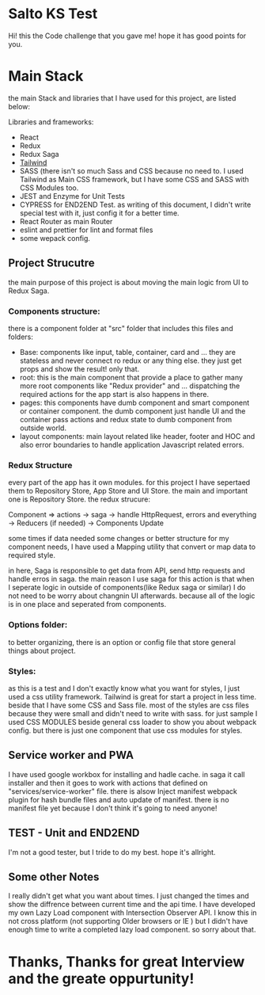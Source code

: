 # Salto KS Test

Hi! this the Code challenge that you gave me! hope it has good points for you.

# Main Stack

the  main Stack and libraries that I have used for this project, are listed below:

Libraries and frameworks: 

 - React
 - Redux
 - Redux Saga
 - [Tailwind](https://tailwindcss.com/) 
 - SASS (there isn't so much Sass and  CSS because no need to. I used Tailwind as Main CSS framework, but I have some CSS and SASS with CSS Modules too.
 - JEST and Enzyme for Unit Tests
 - CYPRESS for END2END Test. as writing of this document, I didn't write special test with it, just config it for a better time.
 - React Router as main Router
 - eslint and prettier for lint and format files
 - some wepack config.

## Project Strucutre

the main purpose of this project is about moving the main logic from UI to  Redux Saga. 

### Components structure:

there is a component folder at "src" folder that includes this files and folders:

 - Base:  components like input, table, container, card and ... they are stateless and never connect ro redux or any thing else. they just get props and show the result! only that.
 - root: this is the main component that provide a place to gather many more  root components like "Redux provider" and ... dispatching the required actions for the app start is also happens in there. 
 - pages: this components have dumb component and smart component or container component. the dumb component just handle UI and the container pass actions and redux state to dumb component from outside world.
 - layout components: main layout related like header, footer and HOC and also error boundaries to handle application Javascript related errors.

### Redux Structure
every part of the app has it own modules. for this project I have sepertaed them to Repository Store, App Store and UI Store. the main and important one is Repository Store.
the redux strucure:

Component => actions -> saga -> handle HttpRequest, errors and everything -> Reducers (if needed) -> Components Update

some times if data needed some changes or better structure for my component needs, I have used a Mapping utility that convert or map data to required style.

in here,  Saga  is responsible to get data from API, send http requests and handle erros in saga. the main reason I use saga for this action is that when I seperate logic in outside of components(like Redux saga or similar) I do not need to be worry about changnin UI afterwards. because all of the logic is in one place and seperated from components.

### Options folder:
to better organizing, there is an option or config file that store general things about project.

### Styles:

as this is a test and I don't exactly know what you want for styles, I just used a css utility framework. Tailwind is great for start a project in less time. beside that I have some CSS and Sass file. most of the styles are css files because they were small and didn't need to write with sass. for just sample I used CSS MODULES beside general css loader to show you about webpack config. but there is just one component that use css modules for styles.

## Service worker and PWA 
I have used google workbox for installing and hadle cache. in saga it call installer and then it goes to work with actions that defined on "services/service-worker" file. there is alsow Inject manifest webpack plugin for hash bundle files and auto update of manifest. there is no manifest file yet because I don't think it's going to need anyone!

## TEST - Unit and END2END

I'm not a good tester, but I tride to do my best. hope it's allright.


## Some other Notes

 I really didn't get what you want about times. I just changed the times and show the diffrence between current time and the api time.
I have developed my own Lazy Load component with  Intersection Observer API. I know this in not cross platform (not supporting Older  browsers or IE ) but I didn't have enough time to write a completed lazy load component. so sorry about that. 

# Thanks, Thanks for great Interview and the greate oppurtunity!
